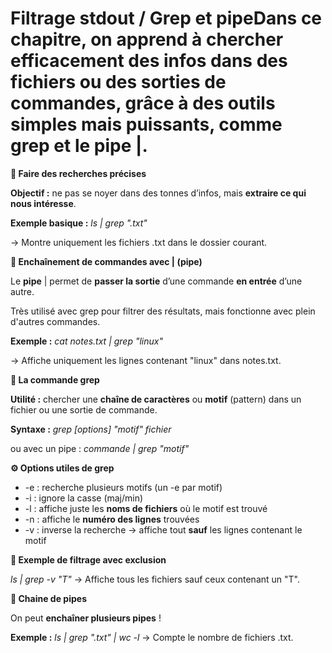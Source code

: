 # Filtrage stdout / Grep et pipeDans ce chapitre, on apprend à **chercher efficacement** des infos dans des fichiers ou des sorties de commandes, grâce à des outils simples mais puissants, comme grep et le **pipe** |.

**📂 Faire des recherches précises**

**Objectif :** ne pas se noyer dans des tonnes d’infos, mais **extraire ce qui nous intéresse**.

**Exemple basique :** *ls | grep ".txt"*

→ Montre uniquement les fichiers .txt dans le dossier courant.



**🔗 Enchaînement de commandes avec | (pipe)**

Le **pipe** | permet de **passer la sortie** d’une commande **en entrée** d’une autre.

Très utilisé avec grep pour filtrer des résultats, mais fonctionne avec plein d'autres commandes.

**Exemple :** *cat notes.txt | grep "linux"*

→ Affiche uniquement les lignes contenant "linux" dans notes.txt.



**🧰 La commande grep**

**Utilité :** chercher une **chaîne de caractères** ou **motif** (pattern) dans un fichier ou une sortie de commande.

**Syntaxe :** *grep [options] "motif" fichier*

ou avec un pipe : *commande | grep "motif"*



**⚙️ Options utiles de grep**

- -e : recherche plusieurs motifs (un -e par motif)
- -i : ignore la casse (maj/min)
- -l : affiche juste les **noms de fichiers** où le motif est trouvé
- -n : affiche le **numéro des lignes** trouvées
- -v : inverse la recherche → affiche tout **sauf** les lignes contenant le motif



**🧹 Exemple de filtrage avec exclusion**

*ls | grep -v "T"* → Affiche tous les fichiers sauf ceux contenant un "T".



**🧮 Chaine de pipes**

On peut **enchaîner plusieurs pipes** !

**Exemple :** *ls | grep ".txt" | wc -l* → Compte le nombre de fichiers .txt.
